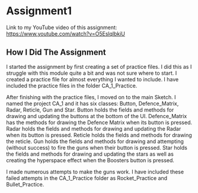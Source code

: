 # Assignment1
Link to my YouTube video of this assignment: https://www.youtube.com/watch?v=O5EslqlbkiU

## How I Did The Assignment
I started the assignment by first creating a set of practice files. I did this as I struggle with this module quite a bit and was not sure where to start. I created a practice file for almost everything I wanted to include. I have included the practice files in the folder CA_1_Practice.

After finishing with the practice files, I moved on to the main Sketch. I named the project CA_1 and it has six classes: Button, Defence_Matrix, Radar, Reticle, Gun and Star. Button holds the fields and methods for drawing and updating the buttons at the bottom of the UI. Defence_Matrix has the methods for drawing the Defence Matrix when its button is pressed. Radar holds the fields and methods for drawing and updating the Radar when its button is pressed. Reticle holds the fields and methods for drawing the reticle. Gun holds the fields and methods for drawing and attempting (without success) to fire the guns when their button is pressed. Star holds the fields and methods for drawing and updating the stars as well as creating the hyperspace effect when the Boosters button is pressed.

I made numerous attempts to make the guns work. I have included these failed attempts in the CA_1_Practice folder as Rocket_Practice and Bullet_Practice.